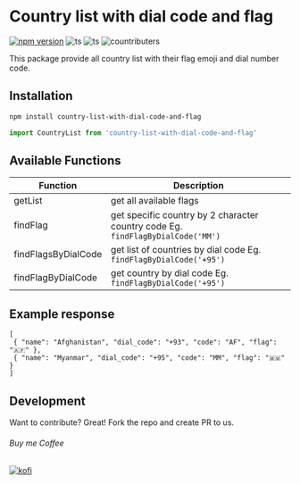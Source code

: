 # Country list with dial code and flag

[![npm version](https://badge.fury.io/js/country-list-with-dial-code-and-flag.svg)](https://badge.fury.io/js/country-list-with-dial-code-and-flag) ![ts](https://badgen.net/badge/Built%20With/TypeScript/blue) ![ts](https://badgen.net/npm/license/lodash) ![countributers](https://badgen.net/github/contributors/necessarylion/country-list-with-dial-code-and-flag)


This package provide all country list with their flag emoji and dial number code.

## Installation

```sh
npm install country-list-with-dial-code-and-flag
```

```js
import CountryList from 'country-list-with-dial-code-and-flag'
```

## Available Functions

| Function | Description |
| ------ | ------ |
| getList | get all available flags |
| findFlag | get specific country by 2 character country code Eg. `findFlagByDialCode('MM')` |
| findFlagsByDialCode | get list of countries by dial code Eg. `findFlagByDialCode('+95')` |
| findFlagByDialCode | get country by dial code Eg. `findFlagByDialCode('+95')` |

## Example response
```
[
 { "name": "Afghanistan", "dial_code": "+93", "code": "AF", "flag": "🇦🇫" },
 { "name": "Myanmar", "dial_code": "+95", "code": "MM", "flag": "🇲🇲" }
]
```

## Development
Want to contribute? Great!
Fork the repo and create PR to us.

###### Buy me Coffee
[![kofi](https://badgen.net/badge/icon/kofi?icon=kofi&label)](https://ko-fi.com/zinkyawkyaw)
